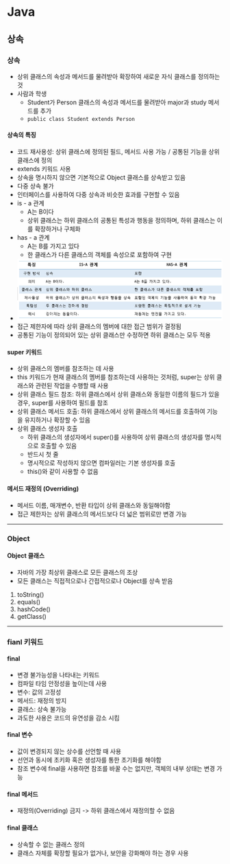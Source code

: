 # Java
## 상속

### 상속
- 상위 클래스의 속성과 메서드를 물려받아 확장하여 새로운 자식 클래스를 정의하는 것
- 사람과 학생
    - Student가 Person 클래스의 속성과 메서드를 물려받아 major과 study 메서드를 추가
    - ```public class Student extends Person```

#### 상속의 특징
- 코드 재사용성: 상위 클래스에 정의된 필드, 메서드 사용 가능 / 공통된 기능을 상위 클래스에 정의
- extends 키워드 사용
- 상속을 명시하지 않으면 기본적으로 Object 클래스를 상속받고 있음
- 다중 상속 불가
- 인터페이스를 사용하여 다중 상속과 비슷한 효과를 구현할 수 있음
- is - a 관계
    - A는 B이다
    - 상위 클래스는 하위 클래스의 공통된 특성과 행동을 정의하며, 하위 클래스는 이를 확장하거나 구체화
- has - a 관계
    - A는 B를 가지고 있다
    - 한 클래스가 다른 클래스의 객체를 속성으로 포함하여 구현
- ![관계](image.png)
- 접근 제한자에 따라 상위 클래스의 멤버에 대한 접근 범위가 결정됨
- 공통된 기능이 정의되어 있는 상위 클래스만 수정하면 하위 클래스는 모두 적용

#### super 키워드
- 상위 클래스의 멤버를 참조하는 데 사용
- this 키워드가 현재 클래스의 멤버를 참조하는데 사용하는 것처럼, super는 상위 클래스와 관련된 작업을 수행할 때 사용
- 상위 클래스 필드 참조: 하위 클래스에서 상위 클래스와 동일한 이름의 필드가 있을 경우, super를 사용하여 필드를 참조
- 상위 클래스 메서드 호출: 하위 클래스에서 상위 클래스의 메서드를 호출하여 기능을 유지하거나 확장할 수 있음
- 상위 클래스 생성자 호출
    - 하위 클래스의 생성자에서 super()를 사용하여 상위 클래스의 생성자를 명시적으로 호출할 수 있음
    - 반드시 첫 줄
    - 명시적으로 작성하지 않으면 컴파일러는 기본 생성자를 호출
    - this()와 같이 사용할 수 없음

#### 메서드 재정의 (Overriding)
- 메서드 이름, 매개변수, 반환 타입이 상위 클래스와 동일해야함
- 접근 제한자는 상위 클래스의 메서드보다 더 넓은 범위로만 변경 가능

---
### Object
#### Object 클래스
- 자바의 가장 최상위 클래스로 모든 클래스의 조상
- 모든 클래스는 직접적으로나 간접적으로나 Object를 상속 받음

1. toString()
2. equals()
3. hashCode()
4. getClass()

---
### fianl 키워드
#### final
- 변경 불가능성을 나타내는 키워드
- 컴파일 타임 안정성을 높이는데 사용
- 변수: 값의 고정성
- 메서드: 재정의 방지
- 클래스: 상속 불가능
- 과도한 사용은 코드의 유연성을 감소 시킴

#### final 변수
- 값이 변경되지 않는 상수를 선언할 때 사용
- 선언과 동시에 초키화 혹은 생성자를 통한 초기화를 해야함
- 참조 변수에 final을 사용하면 참조를 바꿀 수는 없지만, 객체의 내부 상태는 변경 가능

#### final 메서드
- 재정의(Overriding) 금지 -> 하위 클래스에서 재정의할 수 없음

#### final 클래스
- 상속할 수 없는 클래스 정의
- 클래스 자체를 확장할 필요가 없거나, 보안을 강화해야 하는 경우 사용